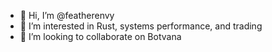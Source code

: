 - 👋 Hi, I’m @featherenvy
- 👀 I’m interested in Rust, systems performance, and trading
- 💞️ I’m looking to collaborate on Botvana

<!---
featherenvy/featherenvy is a ✨ special ✨ repository because its `README.md` (this file) appears on your GitHub profile.
You can click the Preview link to take a look at your changes.
--->
